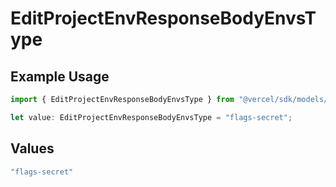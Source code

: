 # EditProjectEnvResponseBodyEnvsType

## Example Usage

```typescript
import { EditProjectEnvResponseBodyEnvsType } from "@vercel/sdk/models/operations/editprojectenv.js";

let value: EditProjectEnvResponseBodyEnvsType = "flags-secret";
```

## Values

```typescript
"flags-secret"
```